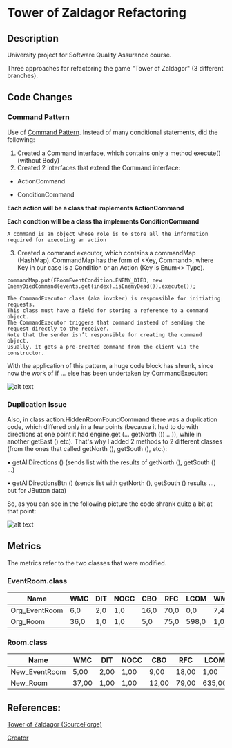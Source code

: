 # Tower of Zaldagor Refactoring

## Description

University project for Software Quality Assurance course.

Three approaches for refactoring the game "Tower of Zaldagor" (3 different branches).

## Code Changes

### Command Pattern

Use of [Command Pattern](https://refactoring.guru/design-patterns/command "Command Pattern - Refactoring.Guru"). Instead of many conditional statements, did the following:

1. Created a Command interface, which contains only a method execute() (without Body)
2. Created 2 interfaces that extend the Command interface: 


*  ActionCommand

*  ConditionCommand

**Each action will be a class that implements ActionCommand**

**Each condtion will be a class tha implements ConditionCommand**

```
A command is an object whose role is to store all the information required for executing an action
```

3. Created a command executor, which contains a commandMap (HashMap). CommandMap has the form of <Key, Command>, where Key in our case is a Condition or an Action (Key is Enum<> Type).

```
commandMap.put(ERoomEventCondition.ENEMY_DIED, new EnemyDiedCommand(events.get(index).isEnemyDead()).execute());
```

```
The CommandExecutor class (aka invoker) is responsible for initiating requests. 
This class must have a field for storing a reference to a command object. 
The CommandExecutor triggers that command instead of sending the request directly to the receiver. 
Note that the sender isn’t responsible for creating the command object. 
Usually, it gets a pre-created command from the client via the constructor.
```

With the application of this pattern, a huge code block has shrunk, since now the work of if ... else has been undertaken by CommandExecutor:

![alt text](https://i.imgur.com/thxeV9c.png "Application of Command Pattern")

### Duplication Issue

Also, in class action.HiddenRoomFoundCommand there was a duplication code, which differed only in a few points (because it had to do with directions at one point it had engine.get (... getNorth ()) ...)), while in another getEast () etc). That's why I added 2 methods to 2 different classes (from the ones that called getNorth (), getSouth (), etc.):

  •	getAllDirections () (sends list with the results of getNorth (), getSouth () ...)

  •	getAllDirectionsBtn () (sends list with getNorth (), getSouth () results ..., but for JButton data)
  
So, as you can see in the following picture the code shrank quite a bit at that point:

![alt text](https://i.imgur.com/Yd9MiXx.png "Duplication Removal")

## Metrics

The metrics refer to the two classes that were modified.

### EventRoom.class

| Name          | WMC  | DIT | NOCC | CBO  | RFC  | LCOM  | WMC                 | DIT | NOCC | RFC  | LCOM  | NOM  | MPC   | DAC | SIZE1 | SIZE2 | DSC | NOH | ANA | DAM | DCC  | CAMC | MOA | MFA | NOP | CIS  | NOM  | Reusability         | Flexibility | Understandability    | Functionality | Extendibility | Effectiveness | FanIn |
|---------------|------|-----|------|------|------|-------|---------------------|-----|------|------|-------|------|-------|-----|-------|-------|-----|-----|-----|-----|------|------|-----|-----|-----|------|------|---------------------|-------------|----------------------|---------------|---------------|---------------|-------|
| Org_EventRoom | 6,0  | 2,0 | 1,0  | 16,0 | 70,0 | 0,0   | 7,42 | 2,0 | 1,0  | 70,0 | 0,0   | 6,0  | 503,0 | 0,0 | 33,0  | 9,0   | 1,0 | 0,0 | 1,0 | 1,0 | 12,0 | 0,2  | 1,0 | 0,0 | 0,0 | 5,0  | 6,0  | 3,04 | 0,8         | -2255,0              | 1,3           | 0,5           | 0,6           | 4,0   |
| Org_Room      | 36,0 | 1,0 | 1,0  | 5,0  | 75,0 | 598,0 | 1,0                 | 1,0 | 1,0  | 75,0 | 598,0 | 36,0 | 5,0   | 0,0 | 132,0 | 55,0  | 1,0 | 1,0 | 0,0 | 1,0 | 0,0  | 0,2  | 0,0 | 0,0 | 0,0 | 36,0 | 36,0 | 1,850 | 0,3         | -11825000000000000,0 | 8,4           | 0,0           | 0,2           | 5,0   |

### Room.class

| Name          | WMC   | DIT  | NOCC | CBO   | RFC   | LCOM   | WMC                  | DIT  | NOCC | RFC   | LCOM   | NOM   | MPC   | DAC  | SIZE1  | SIZE2 | DSC  | NOH  | ANA  | DAM  | DCC  | CAMC | MOA  | MFA  | NOP  | CIS   | NOM   | Reusability         | Flexibility | Understandability     | Functionality       | Extendibility | Effectiveness | FanIn |
|---------------|-------|------|------|-------|-------|--------|----------------------|------|------|-------|--------|-------|-------|------|--------|-------|------|------|------|------|------|------|------|------|------|-------|-------|---------------------|-------------|-----------------------|---------------------|---------------|---------------|-------|
| New_EventRoom | 5,00  | 2,00 | 1,00 | 9,00  | 18,00 | 1,00   | 1,16 | 2,00 | 1,00 | 18,00 | 1,00   | 5,00  | 7,00  | 0,00 | 27,00  | 8,00  | 1,00 | 0,00 | 1,00 | 1,00 | 5,00 | 0,20 | 1,00 | 0,00 | 0,00 | 5,00  | 5,00  | 3,05                | 0,75        | -19140000000000000,00 | 1344,00             | 0,50          | 0,60          | 4,00  |
| New_Room      | 37,00 | 1,00 | 1,00 | 12,00 | 79,00 | 635,00 | 1,00                 | 1,00 | 1,00 | 79,00 | 635,00 | 37,00 | 11,00 | 0,00 | 139,00 | 56,00 | 1,00 | 1,00 | 0,00 | 1,00 | 0,00 | 0,16 | 0,00 | 0,00 | 0,00 | 37,00 | 37,00 | 1904054054054050,00 | 0,25        | -12156486486486400,00 | 8599459459459460,00 | 0,00          | 0,20          | 12,00 |


## References:

[Tower of Zaldagor (SourceForge)](https://sourceforge.net/projects/toz/)

[Creator](https://sourceforge.net/u/sarquah/profile/)
